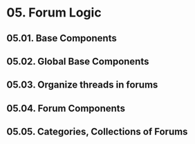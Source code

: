 # 05. Forum Logic

## 05.01. Base Components

## 05.02. Global Base Components

## 05.03. Organize threads in forums

## 05.04. Forum Components

## 05.05. Categories, Collections of Forums
